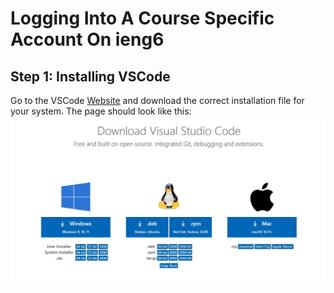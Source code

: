 # Logging Into A Course Specific Account On ieng6

## Step 1: Installing VSCode
Go to the VSCode [Website][1] and download the correct installation file for your system.
The page should look like this:
![image][2]





































[1]: https://code.visualstudio.com/download
[2]: e2f.JPG